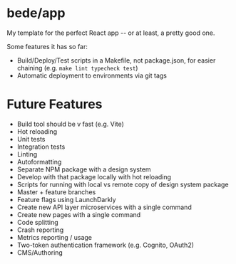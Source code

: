 # bede/app

My template for the perfect React app -- or at least, a pretty good one.

Some features it has so far:

- Build/Deploy/Test scripts in a Makefile, not package.json, for easier chaining (e.g. `make lint typecheck test`)
- Automatic deployment to environments via git tags

# Future Features

- Build tool should be v fast (e.g. Vite)
- Hot reloading
- Unit tests
- Integration tests
- Linting
- Autoformatting
- Separate NPM package with a design system
- Develop with that package locally with hot reloading
- Scripts for running with local vs remote copy of design system package
- Master + feature branches
- Feature flags using LaunchDarkly
- Create new API layer microservices with a single command
- Create new pages with a single command
- Code splitting
- Crash reporting
- Metrics reporting / usage
- Two-token authentication framework (e.g. Cognito, OAuth2)
- CMS/Authoring
